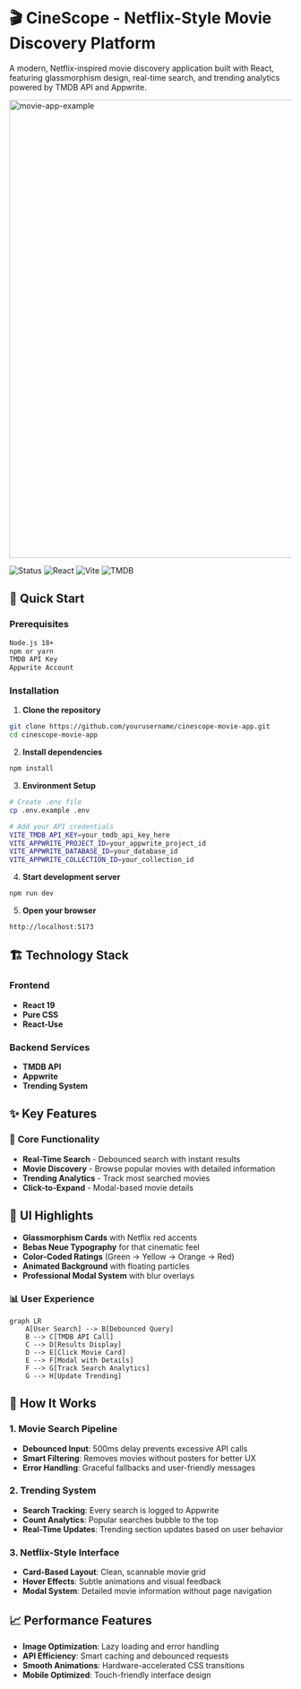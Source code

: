 # 🎬 CineScope - Netflix-Style Movie Discovery Platform

A modern, Netflix-inspired movie discovery application built with React, featuring glassmorphism design, real-time search, and trending analytics powered by TMDB API and Appwrite.

<img width="964" height="818" alt="movie-app-example" src="https://github.com/user-attachments/assets/4a46e4ff-f9ef-4e6f-804c-5f8f0910ff02" />


![Status](https://img.shields.io/badge/Status-Production%20Ready-brightgreen)
![React](https://img.shields.io/badge/React-19+-blue)
![Vite](https://img.shields.io/badge/Vite-6.0+-purple)
![TMDB](https://img.shields.io/badge/TMDB-API%20Powered-orange)

## 🚀 Quick Start

### Prerequisites
```bash
Node.js 18+
npm or yarn
TMDB API Key
Appwrite Account
```

### Installation

1. **Clone the repository**
```bash
git clone https://github.com/yourusername/cinescope-movie-app.git
cd cinescope-movie-app
```

2. **Install dependencies**
```bash
npm install
```

3. **Environment Setup**
```bash
# Create .env file
cp .env.example .env

# Add your API credentials
VITE_TMDB_API_KEY=your_tmdb_api_key_here
VITE_APPWRITE_PROJECT_ID=your_appwrite_project_id
VITE_APPWRITE_DATABASE_ID=your_database_id
VITE_APPWRITE_COLLECTION_ID=your_collection_id
```

4. **Start development server**
```bash
npm run dev
```

5. **Open your browser**
```
http://localhost:5173
```

## 🏗️ Technology Stack

### **Frontend**
- **React 19**
- **Pure CSS**
- **React-Use**

### **Backend Services**
- **TMDB API**
- **Appwrite**
- **Trending System**

## ✨ Key Features

### 🎯 **Core Functionality**
- **Real-Time Search** - Debounced search with instant results
- **Movie Discovery** - Browse popular movies with detailed information
- **Trending Analytics** - Track most searched movies
- **Click-to-Expand** - Modal-based movie details

## 🎪 UI Highlights

- **Glassmorphism Cards** with Netflix red accents
- **Bebas Neue Typography** for that cinematic feel
- **Color-Coded Ratings** (Green → Yellow → Orange → Red)
- **Animated Background** with floating particles
- **Professional Modal System** with blur overlays

### 📊 **User Experience**
```mermaid
graph LR
    A[User Search] --> B[Debounced Query]
    B --> C[TMDB API Call]
    C --> D[Results Display]
    D --> E[Click Movie Card]
    E --> F[Modal with Details]
    F --> G[Track Search Analytics]
    G --> H[Update Trending]
```

## 🔧 How It Works

### 1. **Movie Search Pipeline**
- **Debounced Input**: 500ms delay prevents excessive API calls
- **Smart Filtering**: Removes movies without posters for better UX
- **Error Handling**: Graceful fallbacks and user-friendly messages

### 2. **Trending System**
- **Search Tracking**: Every search is logged to Appwrite
- **Count Analytics**: Popular searches bubble to the top
- **Real-Time Updates**: Trending section updates based on user behavior

### 3. **Netflix-Style Interface**
- **Card-Based Layout**: Clean, scannable movie grid
- **Hover Effects**: Subtle animations and visual feedback
- **Modal System**: Detailed movie information without page navigation

## 📈 Performance Features

- **Image Optimization**: Lazy loading and error handling
- **API Efficiency**: Smart caching and debounced requests  
- **Smooth Animations**: Hardware-accelerated CSS transitions
- **Mobile Optimized**: Touch-friendly interface design
